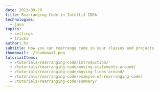 ```yaml
---
date: 2021-09-20
title: Rearranging Code in IntelliJ IDEA
technologies:
  - java
topics:
  - settings
  - tricks
author: hs
subtitle: How you can rearrange code in your classes and projects
thumbnail: ./thumbnail.png
tutorialItems:
  - /tutorials/rearranging-code/introduction/
  - /tutorials/rearranging-code/moving-statements-around/
  - /tutorials/rearranging-code/moving-lines-around/
  - /tutorials/rearranging-code/example-of-rearranging-code/
  - /tutorials/rearranging-code/summary/
---
```


